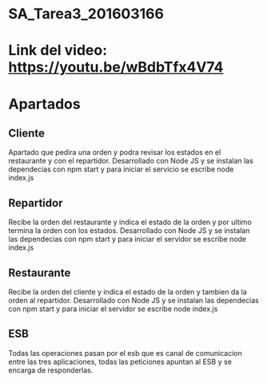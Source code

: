 # SA_Tarea3_201603166
# Link del video: https://youtu.be/wBdbTfx4V74
# Apartados
## Cliente
Apartado que pedira una orden y podra revisar los estados en el restaurante y con el repartidor.
Desarrollado con Node JS y se instalan las dependecias con npm start y para iniciar el servicio se escribe node index.js
## Repartidor
Recibe la orden del restaurante y indica el estado de la orden y por ultimo termina la orden con los estados.
Desarrollado con Node JS y se instalan las dependecias con npm start y para iniciar el servidor se escribe node index.js
## Restaurante
Recibe la orden del cliente y indica el estado de la orden y tambien da la orden al repartidor.
Desarrollado con Node JS y se instalan las dependecias con npm start y para iniciar el servidor se escribe node index.js
## ESB
Todas las operaciones pasan por el esb que es canal de comunicacion entre las tres aplicaciones, todas las peticiones apuntan al ESB y se encarga de responderlas.
